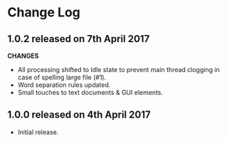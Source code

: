 # Change Log

## **1.0.2** released on 7th April 2017

**CHANGES**

- All processing shifted to Idle state to prevent main thread clogging in case of spelling large file (#1).
- Word separation rules updated.
- Small touches to text documents & GUI elements.

## **1.0.0** released on 4th April 2017

- Initial release.